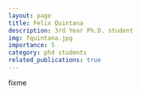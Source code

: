 ```yaml
---
layout: page
title: Felix Quintana
description: 3rd Year Ph.D. student
img: fquintana.jpg
importance: 5
category: phd students
related_publications: true
---
```


fixme
